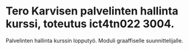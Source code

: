 # Tero Karvisen palvelinten hallinta kurssi, toteutus ict4tn022 3004. 
Palvelinten hallinta kurssin lopputyö. 
Moduli graaffiselle suunnittelijalle.
